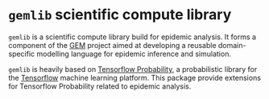 `gemlib` scientific compute library
===========================================

`gemlib` is a scientific compute library build for epidemic 
analysis.  It forms a component of the [GEM](http://fhm-chicas-code.lancs.ac.uk/GEM/gem)
project aimed at developing a reusable domain-specific modelling
language for epidemic inference and simulation.

`gemlib` is heavily based on [Tensorflow Probability](https://www.tensorflow.org/probability), a 
probabilistic library for the [Tensorflow](https://www.tensorflow.org)
machine learning platform.  This package provide extensions for Tensorflow
Probability related to epidemic analysis.  
